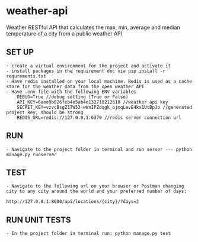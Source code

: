# weather-api

Weather RESTful API that calculates the max, min, average and median temperature of a city from a public weather API

## SET UP

    - create a virtual environment for the project and activate it
    - install packages in the requirement doc via pip install -r requrements.txt
    - Have redis installed on your local machine. Redis is used as a cache store for the weather data from the open weather API
    - Have .env file with the following ENV variables
        DEBUG=True //debug setting (True or False)
        API_KEY=6aee9b026feb4e5ab4e132710212610 //weather api key
        SECRET_KEY=vzvcBsgZ1TW53-wWnIPZdqgk_ojmqLevE4kx1UtBpJo //generated project key, should be strong
        REDIS_URL=redis://127.0.0.1:6379 //redis server connection url

## RUN

    - Navigate to the project folder in terminal and run server --- python manage.py runserver

## TEST
    - Navigate to the following url on your browser or Postman changing city to any city around the world and your preferred number of days: 
    
    http://127.0.0.1:8000/api/locations/{city}/?days=2

## RUN UNIT TESTS
    - In the project folder in terminal run: python manage.py test
